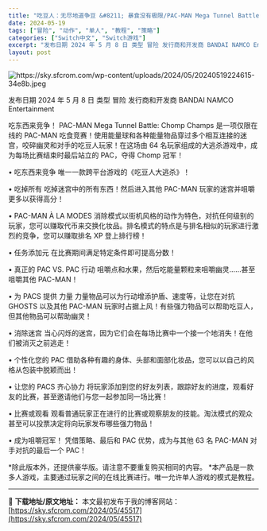 ```yaml
---
title: "吃豆人：无尽地道争豆 &#8211; 暴食没有极限/PAC-MAN Mega Tunnel Battle: Chomp Champs Switch NSP中文 2.1G"
date: 2024-05-19
tags: ["冒险", "动作", "单人", "教程", "策略"]
categories: ["Switch中文", "Switch游戏"]
excerpt: "发布日期 2024 年 5 月 8 日 类型 冒险 发行商和开发商 BANDAI NAMCO Entertainment 吃东西来竞争！ PAC-MAN Mega Tunnel Battle: Chomp Champs 是一项仅限在线的 PAC-MAN 吃食竞赛！使用能量球和各种能量物品穿过多个相互&hellip;"
layout: post
---
```


<img class="aligncenter" src="https://sky.sfcrom.com/wp-content/uploads/2024/05/20240519224615-34e8b.jpeg" alt="https://sky.sfcrom.com/wp-content/uploads/2024/05/20240519224615-34e8b.jpeg" />

发布日期 2024 年 5 月 8 日
类型 冒险
发行商和开发商 BANDAI NAMCO Entertainment

吃东西来竞争！
PAC-MAN Mega Tunnel Battle: Chomp Champs 是一项仅限在线的 PAC-MAN 吃食竞赛！使用能量球和各种能量物品穿过多个相互连接的迷宫，咬碎幽灵和对手的吃豆人玩家！在这场由 64 名玩家组成的大逃杀游戏中，成为每场比赛结束时最后站立的 PAC，夺得 Chomp 冠军！

• 吃东西来竞争
唯一一款跨平台游戏的《吃豆人大逃杀》！

• 吃掉所有
吃掉迷宫中的所有东西！然后进入其他 PAC-MAN 玩家的迷宫并咀嚼更多以获得高分！

• PAC-MAN À LA MODES
消除模式以街机风格的动作为特色，对抗任何级别的玩家，您可以赚取代币来交换化妆品。排名模式的特点是与排名相似的玩家进行激烈的竞争，您可以赚取排名 XP 登上排行榜！

• 任务添加元
在比赛期间满足特定条件即可提高分数！

• 真正的 PAC VS. PAC 行动
咀嚼点和水果，然后吃能量颗粒来咀嚼幽灵……甚至咀嚼其他 PAC-MAN！

• 为 PACS 提供
力量 力量物品可以为行动增添护盾、速度等，让您在对抗 GHOSTS 以及其他 PAC-MAN 玩家时占据上风！有些强力物品可以帮助吃豆人，但其他物品可以帮助幽灵！

• 消除迷宫
当心闪烁的迷宫，因为它们会在每场比赛中一个接一个地消失！在他们被消灭之前逃走！

• 个性化您的 PAC
借助各种有趣的身体、头部和面部化妆品，您可以以自己的风格从包装中脱颖而出！

• 让您的 PACS 齐心协力
将玩家添加到您的好友列表，跟踪好友的进度，观看好友的比赛，甚至邀请他们与您一起参加同一场比赛！

• 比赛或观看
观看普通玩家正在进行的比赛或观察朋友的技能。淘汰模式的观众甚至可以投票决定将向玩家发布哪些强力物品！

• 成为咀嚼冠军！
凭借策略、最后和 PAC 优势，成为与其他 63 名 PAC-MAN 对手对抗的最后一个 PAC！

*除此版本外，还提供豪华版。请注意不要重复购买相同的内容。
*本产品是一款多人游戏，主要通过玩家之间的在线比赛进行。唯一允许单人游戏的模式是教程。

---
📖 **下载地址/原文地址：** 本文最初发布于我的博客网站：[https://sky.sfcrom.com/2024/05/45517](https://sky.sfcrom.com/2024/05/45517)
